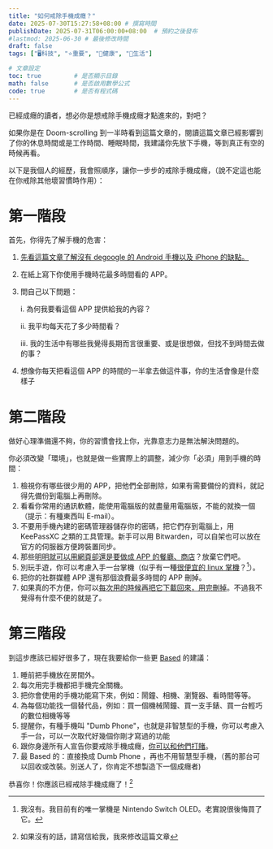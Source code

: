 ```yaml
---
title: "如何戒除手機成癮？"
date: 2025-07-30T15:27:58+08:00 # 撰寫時間
publishDate: 2025-07-31T06:00:00+08:00  # 預約之後發布
#lastmod: 2025-06-30 # 最後修改時間
draft: false
tags: ["🖥️科技", "⭐️重要", "💪健康", "🛟生活"]

# 文章設定
toc: true         # 是否顯示目錄
math: false       # 是否啟用數學公式
code: true        # 是否有程式碼
---
```


已經成癮的讀者，想必你是想戒除手機成癮才點進來的，對吧？

如果你是在 Doom-scrolling 到一半時看到這篇文章的，閱讀這篇文章已經影響到了你的休息時間或是工作時間、睡眠時間，我建議你先放下手機，等到真正有空的時候再看。

以下是我個人的經歷，我會照順序，讓你一步步的戒除手機成癮，（說不定這也能在你戒除其他壞習慣時作用）：

# 第一階段

首先，你得先了解手機的危害：
1. [先看這篇文章了解沒有 degoogle 的 Android 手機以及 iPhone 的缺點。](https://wiwi.blog/blog/degoogled-phone)
2. 在紙上寫下你使用手機時花最多時間看的 APP。 
3. 問自己以下問題：
	
	i. 為何我要看這個 APP 提供給我的內容？
 	
 	ii. 我平均每天花了多少時間看？
 	
 	iii. 我的生活中有哪些我覺得長期而言很重要、或是很想做，但找不到時間去做的事？
 	
7. 想像你每天把看這個 APP 的時間的一半拿去做這件事，你的生活會像是什麼樣子

# 第二階段

做好心理準備還不夠，你的習慣會找上你，光靠意志力是無法解決問題的。

你必須改變「環境」，也就是做一些實際上的調整，減少你「必須」用到手機的時間：

1. 檢視你有哪些很少用的 APP，把他們全部刪除，如果有需要備份的資料，就記得先備份到電腦上再刪除。
2. 看看你常用的通訊軟體，能使用電腦版的就盡量用電腦版，不能的就換一個（提示：有種東西叫 E-mail）。
3. 不要用手機內建的密碼管理器儲存你的密碼，把它們存到電腦上，用 KeePassXC 之類的工具管理。新手可以用 Bitwarden，可以自架也可以放在官方的伺服器方便跨裝置同步。
4.  那些[明明就可以用網頁卻還是要做成 APP 的餐廳、商店](https://wiwi.blog/blog/i-hate-your-app)？放棄它們吧。
5.  別玩手遊，你可以考慮入手一台掌機（似乎有一種[很便宜的 linux 掌機](https://wiwi.blog/blog/linux-handheld)？[^1]）。
5.  把你的社群媒體 APP 還有那個浪費最多時間的 APP 刪掉。
6.  如果真的不方便，你可以[每次用的時候再把它下載回來，用完刪掉](https://wiwi.blog/blog/life-wasting-app)。不過我不覺得有什麼不便的就是了。
[^1]: 我沒有。我目前有的唯一掌機是 Nintendo Switch OLED。老實說很後悔買了它。
# 第三階段

到這步應該已經好很多了，現在我要給你一些更 [Based](https://tux24.xyz/articles/based) 的建議：

1. 睡前把手機放在房間外。
2. 每次用完手機都把手機完全關機。
3. 把你會使用的手機功能寫下來，例如：鬧鐘、相機、瀏覽器、看時間等等。
4. 為每個功能找一個替代品，例如：買一個機械鬧鐘、買一支手錶、買一台輕巧的數位相機等等
5. 提醒你，有種手機叫 "Dumb Phone"，也就是非智慧型的手機，你可以考慮入手一台，可以一次取代好幾個你剛才寫過的功能
6. 跟你身邊所有人宣告你要戒除手機成癮，[你可以和他們打賭](https://wiwi.blog/docs/reading/atomic-habits/#%E5%BB%BA%E7%AB%8B%E5%A5%BD%E7%BF%92%E6%85%A3%E7%9A%84%E6%96%B9%E6%B3%95)。
7. 最 Based 的：直接換成 Dumb Phone ，再也不用智慧型手機，（舊的那台可以回收或改裝。別送人了，你肯定不想製造下一個成癮者)

恭喜你！你應該已經戒除手機成癮了！[^2]
[^2]: 如果沒有的話，請寫信給我，我來修改這篇文章